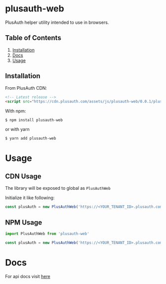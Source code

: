 # plusauth-web
PlusAuth helper utility intended to use in browsers.

## Table of Contents
1. [Installation](#installation)
2. [Docs](#docs)
3. [Usage](#usage)


## Installation
From PlusAuth CDN:
```html
<!-- Latest release -->
<script src="https://cdn.plusauth.com/assets/js/plusauth-web/0.0.1/plusauth-web.min.js"></script>
```

With npm:
```shell script
$ npm install plusauth-web
```

or with yarn
```shell script
$ yarn add plusauth-web
```

# Usage

## CDN Usage
The library will be exposed to global as `PlusAuthWeb`

Initialize it like following:
```js
const plusAuth = new PlusAuthWeb('https://<YOUR_TENANT_ID>.plusauth.com')
```

## NPM Usage
```js
import PlusAuthWeb from 'plusauth-web'

const plusAuth = new PlusAuthWeb('https://<YOUR_TENANT_ID>.plusauth.com')
```

# Docs
For api docs visit [here](https://plusauth.github.io/plusauth-web/classes/plusauthweb.html)

